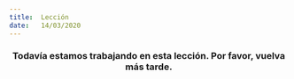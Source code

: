 ```yaml
---
title:  Lección
date:   14/03/2020
---
```


### <center>Todavía estamos trabajando en esta lección. Por favor, vuelva más tarde.</center>